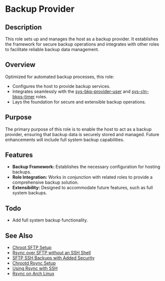 # Backup Provider

## Description

This role sets up and manages the host as a backup provider. It establishes the framework for secure backup operations and integrates with other roles to facilitate reliable backup data management.

## Overview

Optimized for automated backup processes, this role:
- Configures the host to provide backup services.
- Integrates seamlessly with the [sys-bkp-provider-user](../sys-bkp-provider-user/README.md) and [sys-cln-bkps-timer](../sys-cln-bkps-timer/README.md) roles.
- Lays the foundation for secure and extensible backup operations.

## Purpose

The primary purpose of this role is to enable the host to act as a backup provider, ensuring that backup data is securely stored and managed. Future enhancements will include full system backup capabilities.

## Features

- **Backup Framework:** Establishes the necessary configuration for hosting backups.
- **Role Integration:** Works in conjunction with related roles to provide a comprehensive backup solution.
- **Extensibility:** Designed to accommodate future features, such as full system backups.

## Todo

- Add full system backup functionality.

## See Also

- [Chroot SFTP Setup](https://www.thegeekstuff.com/2012/03/chroot-sftp-setup/)
- [Rsync over SFTP without an SSH Shell](https://serverfault.com/questions/135618/is-it-possible-to-use-rsync-over-sftp-without-an-ssh-shell)
- [SFTP SSH Backups with Added Security](https://forum.duplicati.com/t/sftp-ssh-backups-to-a-linux-server-with-added-security/7334)
- [Chrootd Rsync Setup](https://serverfault.com/questions/287578/trying-to-setup-chrootd-rsync)
- [Using Rsync with SSH](http://ramblings.narrabilis.com/using-rsync-with-ssh)
- [Rsync on Arch Linux](https://wiki.archlinux.org/index.php/rsync)
